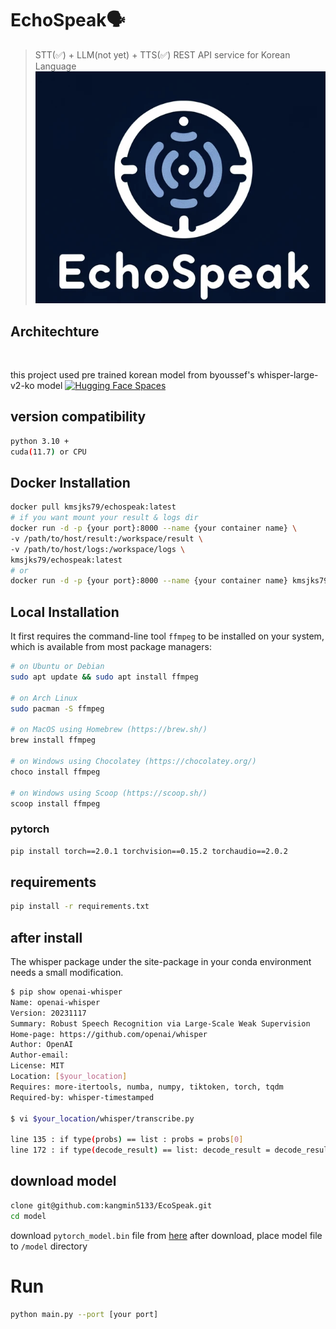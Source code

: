 # EchoSpeak🗣️
> STT(✅) + LLM(not yet) + TTS(✅) REST API service for Korean Language
![](img/echospeak_logo.png)

## Architechture
![]()

this project used pre trained korean model from byoussef's whisper-large-v2-ko model [![Hugging Face Spaces](https://img.shields.io/badge/%F0%9F%A4%97%20Hugging%20Face-Spaces-blue)](https://huggingface.co/byoussef/whisper-large-v2-Ko)


## version compatibility
```sh
python 3.10 +
cuda(11.7) or CPU
```

## Docker Installation
```sh
docker pull kmsjks79/echospeak:latest
# if you want mount your result & logs dir
docker run -d -p {your port}:8000 --name {your container name} \
-v /path/to/host/result:/workspace/result \
-v /path/to/host/logs:/workspace/logs \
kmsjks79/echospeak:latest
# or
docker run -d -p {your port}:8000 --name {your container name} kmsjks79/echospeak:latest
```

## Local Installation

It first requires the command-line tool `ffmpeg` to be installed on your system, which is available from most package managers:
```sh
# on Ubuntu or Debian
sudo apt update && sudo apt install ffmpeg

# on Arch Linux
sudo pacman -S ffmpeg

# on MacOS using Homebrew (https://brew.sh/)
brew install ffmpeg

# on Windows using Chocolatey (https://chocolatey.org/)
choco install ffmpeg

# on Windows using Scoop (https://scoop.sh/)
scoop install ffmpeg
```

### pytorch
```sh
pip install torch==2.0.1 torchvision==0.15.2 torchaudio==2.0.2
```

## requirements
```sh
pip install -r requirements.txt
```
## after install
The whisper package under the site-package in your conda environment needs a small modification.
```sh
$ pip show openai-whisper
Name: openai-whisper
Version: 20231117
Summary: Robust Speech Recognition via Large-Scale Weak Supervision
Home-page: https://github.com/openai/whisper
Author: OpenAI
Author-email:
License: MIT
Location: [$your_location]
Requires: more-itertools, numba, numpy, tiktoken, torch, tqdm
Required-by: whisper-timestamped

$ vi $your_location/whisper/transcribe.py

line 135 : if type(probs) == list : probs = probs[0]
line 172 : if type(decode_result) == list: decode_result = decode_result[0]
```

## download model
```sh
clone git@github.com:kangmin5133/EcoSpeak.git
cd model
```
download `pytorch_model.bin` file from [here](https://huggingface.co/byoussef/whisper-large-v2-Ko/resolve/main/pytorch_model.bin?download=true)
after download, place model file to `/model` directory


# Run
```sh
python main.py --port [your port]
```
